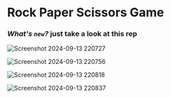 # Rock Paper Scissors Game

### *What's ``new``?* just take a look at this rep ###
![Screenshot 2024-09-13 220727](https://github.com/user-attachments/assets/ff571408-ef94-4970-93a4-eeae99d9fae1)


![Screenshot 2024-09-13 220756](https://github.com/user-attachments/assets/e8f4cbaf-1c89-4bdd-bd0c-d221fef1a130)


![Screenshot 2024-09-13 220818](https://github.com/user-attachments/assets/2f5c6236-035a-4c53-ab56-2f589a9077e6)



![Screenshot 2024-09-13 220837](https://github.com/user-attachments/assets/603be9bc-4242-454f-a369-0fdde48ab6d7)

